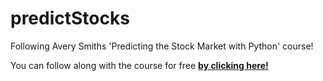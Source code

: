 # predictStocks
Following Avery Smiths 'Predicting the Stock Market with Python' course!

You can follow along with the course for free **[by clicking here!](https://colab.research.google.com/drive/1E-gRVZMyoQ82C1rwQDsflUBcbWv6B9Be?ups=sharing)**
